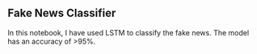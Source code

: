 ## Fake News Classifier

In this notebook, I have used LSTM to classify the fake news. The model has an accuracy of >95%.
